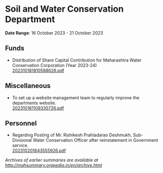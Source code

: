# Soil and Water Conservation Department

**Date Range**: 16 October 2023 - 21 October 2023


## Funds
- Distribution of Share Capital Contribution for Maharashtra Water Conservation Corporation (Year 2023-24)\
  [202310181810588626.pdf](https://gr.maharashtra.gov.in/Site/Upload/Government%20Resolutions/English/202310181810588626.pdf)

## Miscellaneous
- To set up a website management team to regularly improve the departments website.\
  [202310161109335726.pdf](https://gr.maharashtra.gov.in/Site/Upload/Government%20Resolutions/English/202310161109335726.pdf)

## Personnel
- Regarding Posting of Mr. Rishikesh Prahladarao Deshmukh, Sub-Divisional Water Conservation Officer after reinstatement in Government service.\
  [202310201643555926.pdf](https://gr.maharashtra.gov.in/Site/Upload/Government%20Resolutions/English/202310201643555926.pdf)


*Archives of earlier summaries are available at http://mahsummary.orgpedia.in/en/archive.html*